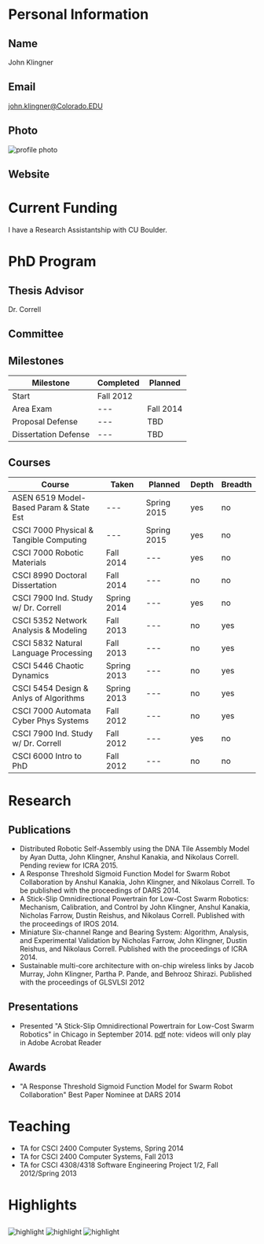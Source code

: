 

# Personal Information

## Name
John Klingner

## Email
john.klingner@Colorado.EDU

## Photo
![profile photo](files/myFace.png)

## Website


# Current Funding
I have a Research Assistantship with CU Boulder.

# PhD Program

## Thesis Advisor
Dr. Correll

## Committee


## Milestones

| Milestone            | Completed         | Planned           |         
| -------------------- | ----------------- | ----------------- |
| Start                | Fall 2012         |                   |
| Area Exam            | ---               | Fall 2014         |
| Proposal Defense     | ---               | TBD               |
| Dissertation Defense | ---               | TBD               |

## Courses

| Course                                   | Taken          | Planned        | Depth   | Breadth | 
| ---------------------------------------- | -------------- | -------------- | ------- | ------- |
| ASEN 6519 Model-Based Param & State Est  | ---            | Spring 2015    | yes     | no      |
| CSCI 7000 Physical & Tangible Computing  | ---            | Spring 2015    | yes     | no      |
| CSCI 7000 Robotic Materials              | Fall 2014      | ---            | yes     | no      |
| CSCI 8990 Doctoral Dissertation          | Fall 2014      | ---            | no      | no      |
| CSCI 7900 Ind. Study w/ Dr. Correll      | Spring 2014    | ---            | yes     | no      |
| CSCI 5352 Network Analysis & Modeling    | Fall 2013      | ---            | no      | yes     |
| CSCI 5832 Natural Language Processing    | Fall 2013      | ---            | no      | yes     |
| CSCI 5446 Chaotic Dynamics               | Spring 2013    | ---            | no      | yes     |
| CSCI 5454 Design & Anlys of Algorithms   | Spring 2013    | ---            | no      | yes     |
| CSCI 7000 Automata Cyber Phys Systems    | Fall 2012      | ---            | no      | yes     |
| CSCI 7900 Ind. Study w/ Dr. Correll      | Fall 2012      | ---            | yes     | no      |
| CSCI 6000 Intro to PhD                   | Fall 2012      | ---            | no      | no      |

# Research

## Publications

* Distributed Robotic Self-Assembly using the DNA Tile Assembly Model by Ayan Dutta, John Klingner, Anshul Kanakia, and Nikolaus Correll. Pending review for ICRA 2015.
* A Response Threshold Sigmoid Function Model for Swarm Robot Collaboration by Anshul Kanakia, John Klingner, and Nikolaus Correll. To be published with the proceedings of DARS 2014.
* A Stick-Slip Omnidirectional Powertrain for Low-Cost Swarm Robotics: Mechanism, Calibration, and Control by John Klingner, Anshul Kanakia, Nicholas Farrow, Dustin Reishus, and Nikolaus Correll. Published with the proceedings of IROS 2014.
* Miniature Six-channel Range and Bearing System: Algorithm, Analysis, and Experimental Validation by Nicholas Farrow, John Klingner, Dustin Reishus, and Nikolaus Correll. Published with the proceedings of ICRA 2014.
* Sustainable multi-core architecture with on-chip wireless links by Jacob Murray, John Klingner, Partha P. Pande,  and  Behrooz Shirazi. Published with the proceedings of GLSVLSI 2012


## Presentations

* Presented "A Stick-Slip Omnidirectional Powertrain for Low-Cost Swarm Robotics" in Chicago in September 2014. [pdf](files/Presentation.pdf) note: videos will only play in Adobe Acrobat Reader
      
## Awards


* "A Response Threshold Sigmoid Function Model for Swarm Robot Collaboration" Best Paper Nominee at DARS 2014


# Teaching

* TA for CSCI 2400 Computer Systems, Spring 2014
* TA for CSCI 2400 Computer Systems, Fall 2013
* TA for CSCI 4308/4318 Software Engineering Project 1/2, Fall 2012/Spring 2013


# Highlights


## 


![highlight](files/droplets.png)
![highlight](files/setup.png)
![highlight](files/simulatedBCassembly.png)




